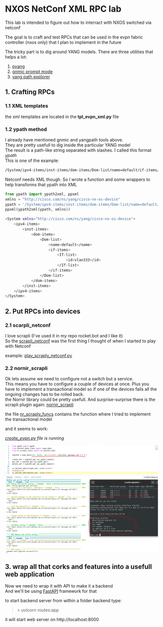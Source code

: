 # NXOS NetConf XML RPC lab

This lab is intended to figure out how to interract with NXOS switched via netconf

The goal is to craft and test RPCs that can be used in the evpn fabric controller (nxos only) that I plan to implement in the future


The tricky part is to dig around YANG models. There are three utilities that helps a lot:  
1. [pyang](https://github.com/mbj4668/pyang)
2. [gnmic prompt mode](https://gnmic.kmrd.dev/advanced/prompt_suggestions/)
3. [yang path explorer](https://github.com/hellt/yangpath)




## 1. Crafting RPCs

### 1.1 XML templates

the xml templates are located in the **tpl_evpn_xml.py** file

### 1.2 ypath method

I already have mentioned gnmic and yangpath tools above.   
They are pretty usefull to dig inside the particular YANG model  
The result is a path-like string separated with slashes. I called this format *ypath*  
This is one of the example:  
```bash
/System/ipv4-items/inst-items/dom-items/Dom-list/name=default/if-items/If-list/id=vlan333
```
Netconf needs XML though. So I wrote a function and some wrappers to help transforms that ypath into XML
```python
from ypath import ypath2xml, ppxml
xmlns = "http://cisco.com/ns/yang/cisco-nx-os-device"
ypath = '/System/ipv4-items/inst-items/dom-items/Dom-list/name=default/if-items/If-list/id=vlan333'
ppxml(ypath2xml(ypath, xmlns))
```
```bash
<System xmlns="http://cisco.com/ns/yang/cisco-nx-os-device">
    <ipv4-items>
        <inst-items>
            <dom-items>
                <Dom-list>
                    <name>default</name>
                    <if-items>
                        <If-list>
                            <id>vlan333</id>
                        </If-list>
                    </if-items>
                </Dom-list>
            </dom-items>
        </inst-items>
    </ipv4-items>
</System>
```


## 2. Put RPCs into devices

### 2.1 scarpli_netconf

I love scrapli (I've used it in my repo rocket.bot and I like it)  
So the [scrapli_netconf](https://github.com/scrapli/scrapli_netconf) was the first thing I thought of when I started to play with Netconf

example: [play_scraply_netconf.py](play_scraply_netconf.py)

### 2.2 nornir_scrapli

Ok lets assume we need to configure not a switch but a service.  
This means you have to configure a couple of devices at once. Plus you have to implement a transactional model so if one of the devices fails all the ongoing changes has to be rolled back.  
the Nornir library could be pretty usefull. And surprise-surprise there is the scrapli plugin again: [nornir_scrapli](https://github.com/scrapli/nornir_scrapli)

the file [nr_scraply_funcs](nr_scrapli_funcs.py) contains the function where I tried to implement the transactional model

and it seems to work:

*[create_evpn.py](create_evpn.py) file is running*

![](img/evpn_with_netconf.png)

## 3. wrap all that corks and features into a usefull web application

Now we need to wrap it with API to make it a backend  
And we'll be using [FastAPI](https://fastapi.tiangolo.com/) framework for that

to start backend server from within a folder backend type:  
> \> uvicorn routes:app

it will start web server on http://localhost:8000


